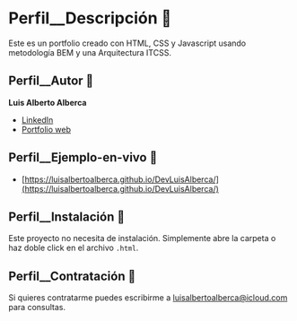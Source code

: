 # Perfil__Descripción 📄

Este es un portfolio creado con HTML, CSS y Javascript usando metodología BEM y una Arquitectura ITCSS.

## Perfil__Autor 👤
**Luis Alberto Alberca**

- [LinkedIn](https://linkedin.com/in/luisalbertoalberca/)
- [Portfolio web](https://dev.to/devluisalberca/)

## Perfil__Ejemplo-en-vivo 🚀
- [https://luisalbertoalberca.github.io/DevLuisAlberca/](https://luisalbertoalberca.github.io/DevLuisAlberca/)

## Perfil__Instalación 🔧
Este proyecto no necesita de instalación. Simplemente abre la carpeta o haz doble click en el archivo `.html`.

## Perfil__Contratación 💼
Si quieres contratarme puedes escribirme a [luisalbertoalberca@icloud.com](mailto:luisalbertoalberca@icloud.com) para consultas.
